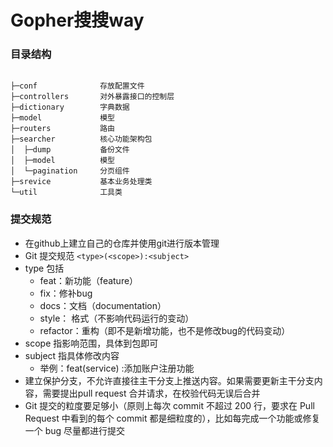 # Gopher搜搜way


### 目录结构
```basic

├─conf              存放配置文件
├─controllers       对外暴露接口的控制层
├─dictionary        字典数据
├─model             模型
├─routers           路由
├─searcher          核心功能架构包
│  ├─dump           备份文件
│  ├─model          模型
│  └─pagination     分页组件
├─srevice           基本业务处理类
└─util              工具类

```
### 提交规范
- 在github上建立自己的仓库并使用git进行版本管理
- Git 提交规范 `<type>(<scope>):<subject>`
- type 包括
  - feat：新功能（feature）
  - fix：修补bug
  - docs：文档（documentation）
  - style： 格式（不影响代码运行的变动）
  - refactor：重构（即不是新增功能，也不是修改bug的代码变动）
- scope 指影响范围，具体到包即可
- subject 指具体修改内容
  - 举例：feat(service) :添加账户注册功能
- 建立保护分支，不允许直接往主干分支上推送内容。如果需要更新主干分支内容，需要提出pull request 合并请求，在校验代码无误后合并
- Git 提交的粒度要足够小（原则上每次 commit 不超过 200 行，要求在 Pull Request 中看到的每个 commit 都是细粒度的），比如每完成一个功能或修复一个 bug 尽量都进行提交
